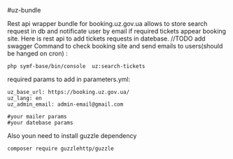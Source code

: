 #uz-bundle
 
Rest api wrapper bundle for booking.uz.gov.ua allows to store search request in db and notificate user by email if required tickets appear booking site.
Here is rest api to add tickets requests in datebase. //TODO add swagger
Command to check booking site and send emails to users(should be hanged on cron) : 

    php symf-base/bin/console  uz:search-tickets

required params to add in parameters.yml:

    uz_base_url: https://booking.uz.gov.ua/
    uz_lang: en
    uz_admin_email: admin-email@gmail.com
    
    #your mailer params
    #your datebase params
    
Also youn need to install guzzle dependency
    
    composer require guzzlehttp/guzzle




    